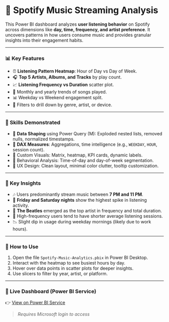 
# 🎵 Spotify Music Streaming Analysis

This Power BI dashboard analyzes **user listening behavior** on Spotify across dimensions like **day, time, frequency, and artist preference**. It uncovers patterns in how users consume music and provides granular insights into their engagement habits.

---

### 📊 Key Features

- ⏰ **Listening Pattern Heatmap**: Hour of Day vs Day of Week.
- 🎧 **Top 5 Artists, Albums, and Tracks** by play count.
- 📈 **Listening Frequency vs Duration** scatter plot.
- 📆 Monthly and yearly trends of songs played.
- 📊 Weekday vs Weekend engagement split.
- 📍 Filters to drill down by genre, artist, or device.

---

### 🧠 Skills Demonstrated

- 🔄 **Data Shaping** using Power Query (M): Exploded nested lists, removed nulls, normalized timestamps.
- 🧮 **DAX Measures**: Aggregations, time intelligence (e.g., `WEEKDAY`, `HOUR`, session count).
- 🧭 Custom Visuals: Matrix, heatmap, KPI cards, dynamic labels.
- 🧠 Behavioral Analysis: Time-of-day and day-of-week segmentation.
- 🎨 UX Design: Clean layout, minimal color clutter, tooltip customization.

---

### 📌 Key Insights

- 🎶 Users predominantly stream music between **7 PM and 11 PM**.
- 📅 **Friday and Saturday nights** show the highest spike in listening activity.
- 🎤 **The Beatles** emerged as the top artist in frequency and total duration.
- 🎼 High-frequency users tend to have shorter average listening sessions.
- 📉 Slight dip in usage during weekday mornings (likely due to work hours).

---

### 🚀 How to Use

1. Open the file `Spotify-Music-Analytics.pbix` in Power BI Desktop.
2. Interact with the heatmap to see busiest hours by day.
3. Hover over data points in scatter plots for deeper insights.
4. Use slicers to filter by year, artist, or platform.

---


### 🔗 Live Dashboard (Power BI Service)

👉 [View on Power BI Service](https://app.powerbi.com/groups/me/list?experience=power-bi)

> *Requires Microsoft login to access*


